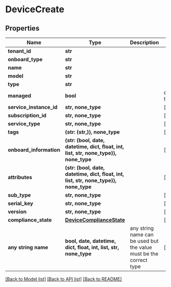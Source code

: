 # DeviceCreate


## Properties
Name | Type | Description | Notes
------------ | ------------- | ------------- | -------------
**tenant_id** | **str** |  | 
**onboard_type** | **str** |  | 
**name** | **str** |  | 
**model** | **str** |  | 
**type** | **str** |  | 
**managed** | **bool** |  | defaults to False
**service_instance_id** | **str, none_type** |  | [optional] 
**subscription_id** | **str, none_type** |  | [optional] 
**service_type** | **str, none_type** |  | [optional] 
**tags** | **{str: (str,)}, none_type** |  | [optional] 
**onboard_information** | **{str: (bool, date, datetime, dict, float, int, list, str, none_type)}, none_type** |  | [optional] 
**attributes** | **{str: (bool, date, datetime, dict, float, int, list, str, none_type)}, none_type** |  | [optional] 
**sub_type** | **str, none_type** |  | [optional] 
**serial_key** | **str, none_type** |  | [optional] 
**version** | **str, none_type** |  | [optional] 
**compliance_state** | [**DeviceComplianceState**](DeviceComplianceState.md) |  | [optional] 
**any string name** | **bool, date, datetime, dict, float, int, list, str, none_type** | any string name can be used but the value must be the correct type | [optional]

[[Back to Model list]](../README.md#documentation-for-models) [[Back to API list]](../README.md#documentation-for-api-endpoints) [[Back to README]](../README.md)


